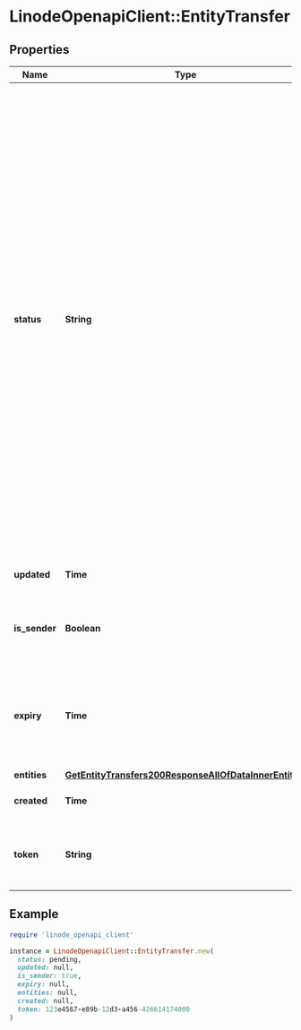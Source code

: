 # LinodeOpenapiClient::EntityTransfer

## Properties

| Name | Type | Description | Notes |
| ---- | ---- | ----------- | ----- |
| **status** | **String** | __Filterable__ The status of the transfer request:  &#x60;accepted&#x60;: The transfer has been accepted by another user and is currently in progress. Transfers can take up to 3 hours to complete. &#x60;canceled&#x60;: The transfer has been canceled by the sender. &#x60;completed&#x60;: The transfer has completed successfully. &#x60;failed&#x60;: The transfer has failed after initiation. &#x60;pending&#x60;: The transfer is ready to be accepted. &#x60;stale&#x60;: The transfer has exceeded its expiration date. It can no longer be accepted or canceled. | [optional] |
| **updated** | **Time** | When this transfer was last updated. | [optional] |
| **is_sender** | **Boolean** | __Filterable__ If the requesting account created this transfer. | [optional] |
| **expiry** | **Time** | When this transfer expires. Transfers will automatically expire 24 hours after creation. | [optional] |
| **entities** | [**GetEntityTransfers200ResponseAllOfDataInnerEntities**](GetEntityTransfers200ResponseAllOfDataInnerEntities.md) |  | [optional] |
| **created** | **Time** | When this transfer was created. | [optional] |
| **token** | **String** | The token used to identify and accept or cancel this transfer. | [optional] |

## Example

```ruby
require 'linode_openapi_client'

instance = LinodeOpenapiClient::EntityTransfer.new(
  status: pending,
  updated: null,
  is_sender: true,
  expiry: null,
  entities: null,
  created: null,
  token: 123e4567-e89b-12d3-a456-426614174000
)
```

